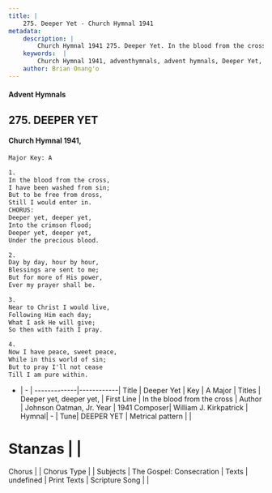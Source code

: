 ```yaml
---
title: |
    275. Deeper Yet - Church Hymnal 1941
metadata:
    description: |
        Church Hymnal 1941 275. Deeper Yet. In the blood from the cross, I have been washed from sin; But to be free from dross, Still I would enter in. CHORUS: Deeper yet, deeper yet, Into the crimson flood; Deeper yet, deeper yet, Under the precious blood. 
    keywords:  |
        Church Hymnal 1941, adventhymnals, advent hymnals, Deeper Yet, In the blood from the cross. Deeper yet, deeper yet,
    author: Brian Onang'o
---
```


#### Advent Hymnals
## 275. DEEPER YET
####  Church Hymnal 1941,

```txt
Major Key: A

1.
In the blood from the cross,
I have been washed from sin;
But to be free from dross,
Still I would enter in.
CHORUS:
Deeper yet, deeper yet,
Into the crimson flood;
Deeper yet, deeper yet,
Under the precious blood.

2.
Day by day, hour by hour,
Blessings are sent to me;
But for more of His power,
Ever my prayer shall be.

3.
Near to Christ I would live,
Following Him each day;
What I ask He will give;
So then with faith I pray.

4.
Now I have peace, sweet peace,
While in this world of sin;
But to pray I'll not cease
Till I am pure within.

```

- |   -  |
-------------|------------|
Title | Deeper Yet |
Key | A Major |
Titles | Deeper yet, deeper yet, |
First Line | In the blood from the cross |
Author | Johnson Oatman, Jr.
Year | 1941
Composer| William J. Kirkpatrick |
Hymnal|  - |
Tune| DEEPER YET |
Metrical pattern | |
# Stanzas |  |
Chorus |  |
Chorus Type |  |
Subjects | The Gospel: Consecration |
Texts | undefined |
Print Texts | 
Scripture Song |  |
    
